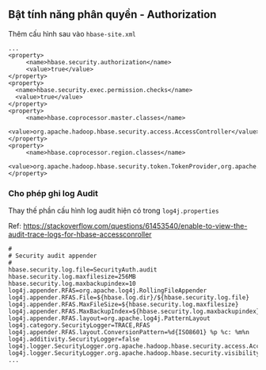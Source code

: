 ## Bật tính năng phân quyền - Authorization

Thêm cấu hình sau vào `hbase-site.xml`

```
...
<property>
     <name>hbase.security.authorization</name>
     <value>true</value>
</property>
<property>
  <name>hbase.security.exec.permission.checks</name>
  <value>true</value>
</property>
<property>
     <name>hbase.coprocessor.master.classes</name>
     <value>org.apache.hadoop.hbase.security.access.AccessController</value>
</property>
<property>
     <name>hbase.coprocessor.region.classes</name>
     <value>org.apache.hadoop.hbase.security.token.TokenProvider,org.apache.hadoop.hbase.security.access.AccessController</value>
</property>
```

### Cho phép ghi log Audit

Thay thế phần cấu hình log audit hiện có trong `log4j.properties`

Ref: https://stackoverflow.com/questions/61453540/enable-to-view-the-audit-trace-logs-for-hbase-accessconroller

```
#
# Security audit appender
#
hbase.security.log.file=SecurityAuth.audit
hbase.security.log.maxfilesize=256MB
hbase.security.log.maxbackupindex=10
log4j.appender.RFAS=org.apache.log4j.RollingFileAppender
log4j.appender.RFAS.File=${hbase.log.dir}/${hbase.security.log.file}
log4j.appender.RFAS.MaxFileSize=${hbase.security.log.maxfilesize}
log4j.appender.RFAS.MaxBackupIndex=${hbase.security.log.maxbackupindex}
log4j.appender.RFAS.layout=org.apache.log4j.PatternLayout
log4j.category.SecurityLogger=TRACE,RFAS
log4j.appender.RFAS.layout.ConversionPattern=%d{ISO8601} %p %c: %m%n
log4j.additivity.SecurityLogger=false
log4j.logger.SecurityLogger.org.apache.hadoop.hbase.security.access.AccessController=TRACE
log4j.logger.SecurityLogger.org.apache.hadoop.hbase.security.visibility.VisibilityController=TRACE
...
```


